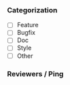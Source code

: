 <!--
Please explain what this PR is about
-->

### Categorization

<!-- feel free to remove the ones that do not apply -->

- [ ] Feature
- [ ] Bugfix
- [ ] Doc
- [ ] Style
- [ ] Other

### Reviewers / Ping

<!--
feel free to mention someone that, in your opinion, should be interested in
this PR
-->

